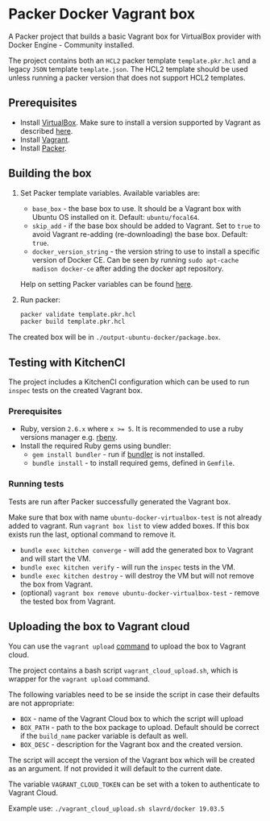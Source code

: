 # Packer Docker Vagrant box

A Packer project that builds a basic Vagrant box for VirtualBox provider with Docker Engine - Community installed.

The project contains both an `HCL2` packer template `template.pkr.hcl` and a legacy `JSON` template `template.json`. The HCL2 template should be used unless running a packer version that does not support HCL2 templates.

## Prerequisites

* Install [VirtualBox](https://www.virtualbox.org/wiki/Downloads). Make sure to install a version supported by Vagrant as described [here](https://www.vagrantup.com/docs/virtualbox/).
* Install [Vagrant](https://www.vagrantup.com/downloads.html).
* Install [Packer](https://www.packer.io/downloads.html).

## Building the box

1. Set Packer template variables. Available variables are:
   * `base_box` - the base box to use. It should be a Vagrant box with Ubuntu OS installed on it. Default: `ubuntu/focal64`.
   * `skip_add` - if the base box should be added to Vagrant. Set to `true` to avoid Vagrant re-adding (re-downloading) the base box. Default: `true`.
   * `docker_version_string` - the version string to use to install a specific version of Docker CE. Can be seen by running `sudo apt-cache madison docker-ce` after adding the docker apt repository.

    Help on setting Packer variables can be found [here](https://www.packer.io/docs/templates/user-variables.html#setting-variables).

2. Run packer:
   
   ```BASH
   packer validate template.pkr.hcl
   packer build template.pkr.hcl
   ```
The created box will be in `./output-ubuntu-docker/package.box`.

## Testing with KitchenCI

The project includes a KitchenCI configuration which can be used to run `inspec` tests on the created Vagrant box.

### Prerequisites

* Ruby, version `2.6.x` where `x >= 5`. It is recommended to use a ruby versions manager e.g. [rbenv](https://github.com/rbenv/rbenv).
* Install the required Ruby gems using bundler:
  * `gem install bundler` - run if [bundler](https://bundler.io/) is not installed.
  * `bundle install` - to install required gems, defined in `Gemfile`.
  
### Running tests

Tests are run after Packer successfully generated the Vagrant box. 

Make sure that box with name `ubuntu-docker-virtualbox-test` is not already added to vagrant. Run `vagrant box list` to view added boxes. If this box exists run the last, optional command to remove it.

* `bundle exec kitchen converge` - will add the generated box to Vagrant and will start the VM.
* `bundle exec kitchen verify` - will run the `inspec` tests in the VM.
* `bundle exec kitchen destroy` - will destroy the VM but will not remove the box from Vagrant.
* (optional) `vagrant box remove ubuntu-docker-virtualbox-test` - remove the tested box from Vagrant.

## Uploading the box to Vagrant cloud

You can use the `vagrant upload` [command](https://www.vagrantup.com/docs/cli/upload.html) to upload the box to Vagrant cloud.

The project contains a bash script `vagrant_cloud_upload.sh`, which is wrapper for the `vagrant upload` command.

The following variables need to be se inside the script in case their defaults are not appropriate:
  * `BOX` - name of the Vagrant Cloud box to which the script will upload
  * `BOX_PATH` - path to the box package to upload. Default should be correct if the `build_name` packer variable is default as well.
  * `BOX_DESC` - description for the Vagrant box and the created version.

The script will accept the version of the Vagrant box which will be created as an argument. If not provided it will default to the current date.

The variable `VAGRANT_CLOUD_TOKEN` can be set with a token to authenticate to Vagrant Cloud.

Example use: `./vagrant_cloud_upload.sh slavrd/docker 19.03.5`
